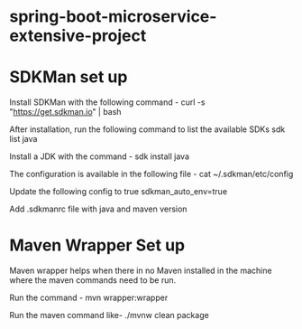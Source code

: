 # spring-boot-microservice-extensive-project

SDKMan set up
=============
Install SDKMan with the following command -
curl -s "https://get.sdkman.io" | bash

After installation, run the following command to list the available SDKs
sdk list java

Install a JDK with the command -
sdk install java <jdk name>

The configuration is available in the following file -
cat ~/.sdkman/etc/config

Update the following config to true
sdkman_auto_env=true

Add .sdkmanrc file with java and maven version

Maven Wrapper Set up
=====================
Maven wrapper helps when there in no Maven installed in the machine where the maven commands need to be run.

Run the command -
mvn wrapper:wrapper

Run the maven command like-
./mvnw clean package
